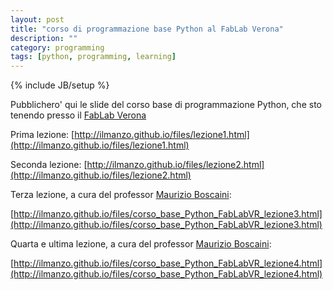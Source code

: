 ```yaml
---
layout: post
title: "corso di programmazione base Python al FabLab Verona"
description: ""
category: programming
tags: [python, programming, learning]
---
```

{% include JB/setup %}

Pubblichero' qui le slide del corso base di programmazione Python, che sto tenendo presso il [FabLab Verona](http://www.veronafablab.it)


Prima lezione:
[http://ilmanzo.github.io/files/lezione1.html](http://ilmanzo.github.io/files/lezione1.html)


Seconda lezione:
[http://ilmanzo.github.io/files/lezione2.html](http://ilmanzo.github.io/files/lezione2.html)

Terza lezione, a cura del professor [Maurizio Boscaini](http://www.aidosnet.it): 

[http://ilmanzo.github.io/files/corso_base_Python_FabLabVR_lezione3.html](http://ilmanzo.github.io/files/corso_base_Python_FabLabVR_lezione3.html)

Quarta e ultima lezione, a cura del professor [Maurizio Boscaini](http://www.aidosnet.it): 

[http://ilmanzo.github.io/files/corso_base_Python_FabLabVR_lezione4.html](http://ilmanzo.github.io/files/corso_base_Python_FabLabVR_lezione4.html)


